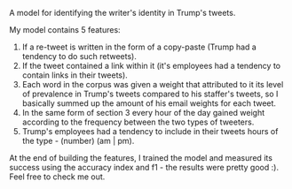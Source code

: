 A model for identifying the writer's identity in Trump's tweets.

My model contains 5 features:

1. If a re-tweet is written in the form of a copy-paste (Trump had a tendency to do such retweets).
2. If the tweet contained a link within it (it's employees had a tendency to contain links in their tweets).
3. Each word in the corpus was given a weight that attributed to it its level of prevalence in Trump's tweets compared to his staffer's tweets, so I basically summed up the amount of his email weights for each tweet.
4. In the same form of section 3 every hour of the day gained weight according to the frequency between the two types of tweeters.
5. Trump's employees had a tendency to include in their tweets hours of the type - (number) (am | pm).


At the end of building the features, I trained the model and measured its success using the accuracy index and f1 - the results were pretty good :). Feel free to check me out.
